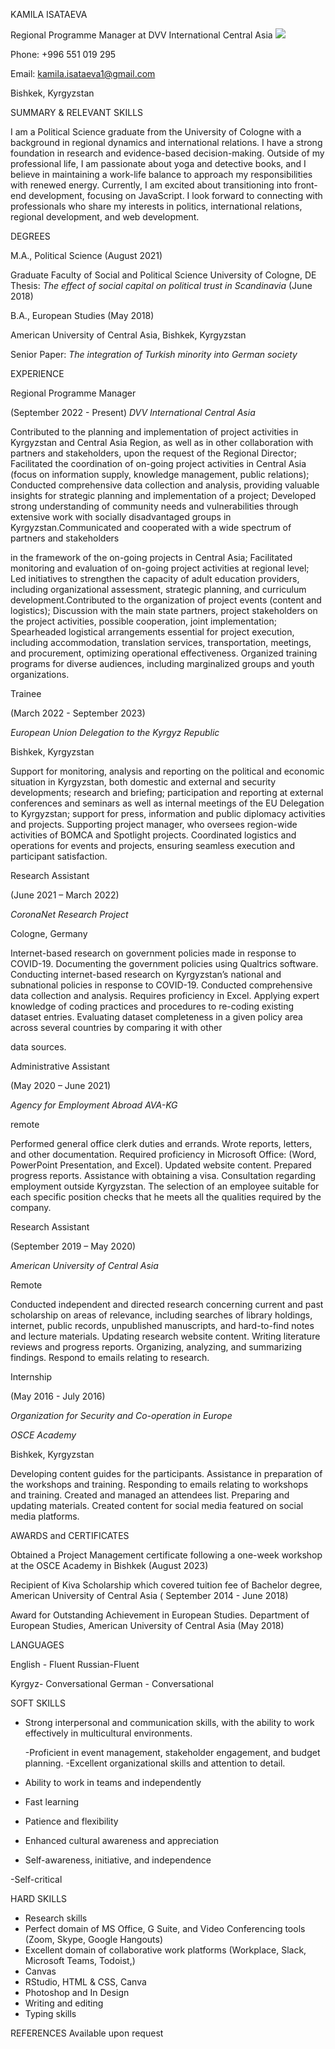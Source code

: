 ﻿KAMILA ISATAEVA 

Regional Programme Manager at DVV International Central Asia ![](Aspose.Words.97019de2-a058-4efc-9972-e99b8261775e.001.png)

Phone: +996 551 019 295 

Email: kamila.isataeva1@gmail.com  

Bishkek, Kyrgyzstan 

SUMMARY & RELEVANT SKILLS 

I am a Political Science graduate from the University of Cologne with a background in regional dynamics and international relations. I have a strong foundation in research and evidence-based decision-making. Outside of my professional life, I am passionate about yoga and detective books, and I believe in maintaining a work-life balance to approach my responsibilities with renewed energy. Currently, I am excited about transitioning into front-end development, focusing on JavaScript. I look forward to connecting with professionals who share my interests in politics, international relations, regional development, and web development. 

DEGREES 

M.A., Political Science (August 2021) 

Graduate Faculty of Social and Political Science University of Cologne, DE Thesis: *The effect of social capital on political trust in Scandinavia* (June 2018) 

B.A., European Studies (May 2018) 

American University of Central Asia, Bishkek, Kyrgyzstan 

Senior Paper: *The integration of Turkish minority into German society* 

EXPERIENCE 

Regional Programme Manager 

(September 2022 - Present) *DVV International Central Asia* 

Contributed to the planning and implementation of project activities in Kyrgyzstan and Central Asia Region, as well as in other collaboration with partners and stakeholders, upon the request of the Regional Director; Facilitated the coordination of on-going project activities in Central Asia (focus on information supply, knowledge management, public relations); Conducted comprehensive data collection and analysis, providing valuable insights for strategic planning and implementation of a project; Developed strong understanding of community needs and vulnerabilities through extensive work with socially disadvantaged groups in Kyrgyzstan.Communicated and cooperated with a wide spectrum of partners and stakeholders 

in the framework of the on-going projects in Central Asia; Facilitated monitoring and evaluation of on-going project activities at regional level; Led initiatives to strengthen the capacity of adult education providers, including organizational assessment, strategic planning, and curriculum development.Contributed to the organization of project events (content and logistics); Discussion with the main state partners, project stakeholders on the project activities, possible cooperation, joint implementation; Spearheaded logistical arrangements essential for project execution, including accommodation, translation services, transportation, meetings, and procurement, optimizing operational effectiveness. Organized training programs for diverse audiences, including marginalized groups and youth organizations. 

Trainee 

(March 2022 - September 2023) 

*European Union Delegation to the Kyrgyz Republic* 

Bishkek, Kyrgyzstan 

Support for monitoring, analysis and reporting on the political and economic situation in Kyrgyzstan, both domestic and external and security developments; research and briefing; participation and reporting at external conferences and seminars as well as internal meetings of the EU Delegation to Kyrgyzstan; support for press, information and public diplomacy activities and projects. Supporting project manager, who oversees region-wide activities of BOMCA and Spotlight projects. Coordinated logistics and operations for events and projects, ensuring seamless execution and participant satisfaction. 

Research Assistant 

(June 2021 – March 2022) 

*CoronaNet Research Project* 

Cologne, Germany 

Internet-based research on government policies made in response to COVID-19. Documenting the government policies using Qualtrics software. Conducting internet-based research on Kyrgyzstan’s national and subnational policies in response to COVID-19. Conducted comprehensive data collection and analysis. Requires proficiency in Excel. Applying expert knowledge of coding practices and procedures to re-coding existing dataset entries. Evaluating dataset completeness in a given policy area across several countries by comparing it with other 

data sources. 

Administrative Assistant 

(May 2020 – June 2021) 

*Agency for Employment Abroad AVA-KG* 

remote

Performed general office clerk duties and errands. Wrote reports, letters, and other documentation. Required proficiency in Microsoft Office: (Word, PowerPoint Presentation, and Excel). Updated website content. Prepared progress reports. Assistance with obtaining a visa. Consultation regarding employment outside Kyrgyzstan. The selection of an employee suitable for each specific position checks that he meets all the qualities required by the company.

Research Assistant 

(September 2019 – May 2020) 

*American University of Central Asia* 

Remote 

Conducted independent and directed research concerning current and past scholarship on areas of relevance, including searches of library holdings, internet, public records, unpublished manuscripts, and hard-to-find notes and lecture materials. Updating research website content. Writing literature reviews and progress reports. Organizing, analyzing, and summarizing findings. Respond to emails relating to research. 

Internship 

(May 2016 - July 2016) 

*Organization for Security and Co-operation in Europe* 

*OSCE Academy* 

Bishkek, Kyrgyzstan 

Developing content guides for the participants. Assistance in preparation of the workshops and training. Responding to emails relating to workshops and training. Created and managed an attendees list. Preparing and updating materials. Created content for social media featured on social media platforms.

AWARDS and CERTIFICATES 

Obtained a Project Management certificate following a one-week workshop at the OSCE Academy in Bishkek (August 2023) 

Recipient of Kiva Scholarship which covered tuition fee of Bachelor degree, American University of Central Asia ( September 2014 - June 2018) 

Award for Outstanding Achievement in European Studies. Department of European Studies, American University of Central Asia (May 2018) 

LANGUAGES 

English - Fluent Russian-Fluent 

Kyrgyz- Conversational German - Conversational 

SOFT SKILLS 

- Strong interpersonal and communication skills, with the ability to work effectively in multicultural environments.

  -Proficient in event management, stakeholder engagement, and budget planning. -Excellent organizational skills and attention to detail. 

- Ability to work in teams and independently 
- Fast learning 
- Patience and flexibility 
- Enhanced cultural awareness and appreciation 
- Self-awareness, initiative, and independence 

-Self-critical 

HARD SKILLS 

- Research skills 
- Perfect domain of MS Office, G Suite, and Video Conferencing tools (Zoom, Skype, Google Hangouts) 
- Excellent domain of collaborative work platforms (Workplace, Slack, Microsoft Teams, Todoist,) 
- Canvas 
- RStudio, HTML & CSS, Canva 
- Photoshop and In Design 
- Writing and editing 
- Typing skills 

REFERENCES Available upon request 
